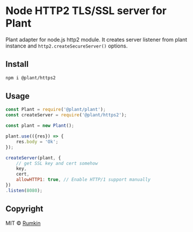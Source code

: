 # Node HTTP2 TLS/SSL server for Plant

Plant adapter for node.js http2 module. It creates server listener from plant
instance and `http2.createSecureServer()` options.

## Install

```bash
npm i @plant/https2
```

## Usage

```javascript
const Plant = require('@plant/plant');
const createServer = require('@plant/https2');

const plant = new Plant();

plant.use(({res}) => {
    res.body = 'Ok';
});

createServer(plant, {
    // get SSL key and cert somehow
    key,
    cert,
    allowHTTP1: true, // Enable HTTP/1 support manually
})
.listen(8080);
```

## Copyright

MIT &copy; [Rumkin](https://rumk.in)
